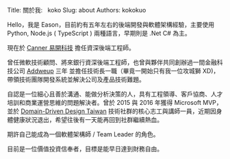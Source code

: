 Title: 關於我: &nbsp; koko
Slug: about
Authors: kokokuo

Hello，我是 Eason，目前約有五年左右的後端開發與軟體架構經驗，主要使用 Python, Node.js ( TypeScript ) 兩種語言，早期則是 .Net C# 為主。

現在於 [Canner 易開科技](https://cannerdata.com/) 擔任資深後端工程師。

曾任微軟技術顧問、將來銀行資深後端工程師，也曾與夥伴共同創辦過一間金融科技公司 [Addweup](https://meet.bnext.com.tw/articles/view/42879) 三年 並擔任技術長一職（畢竟一開始只有我一位攻城獅 XD)，帶領技術團隊開發系統並解決公司及產品技術難題。

自認是一位細心且善於溝通、能做分析決策的人，具有工程領導、客戶協商、人才培訓和商業運營思維的問題解決者。曾於 2015 與 2016 年獲得 Microsoft MVP，並於 [Domain-Driven Design Taiwan](https://www.facebook.com/groups/dddtaiwan) 技術社群的核心志工與講師一員，近期因身體健康狀況退出，希望往後有一天能再回到社群繼續熱血。

期許自己能成為一個軟體架構師 / Team Leader 的角色。

目前是一位價值投資信奉者，目標是能早日達到財務自由。

